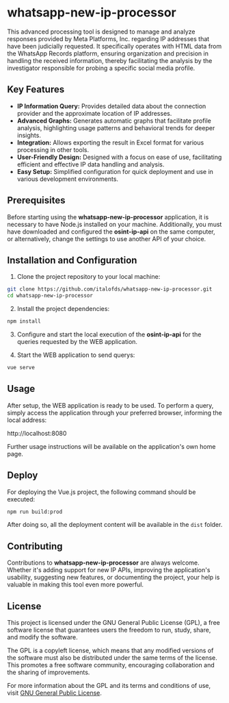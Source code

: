 # whatsapp-new-ip-processor

This advanced processing tool is designed to manage and analyze responses provided by Meta Platforms, Inc. regarding IP addresses that have been judicially requested. It specifically operates with HTML data from the WhatsApp Records platform, ensuring organization and precision in handling the received information, thereby facilitating the analysis by the investigator responsible for probing a specific social media profile.

## Key Features

- **IP Information Query:** Provides detailed data about the connection provider and the approximate location of IP addresses.
- **Advanced Graphs:** Generates automatic graphs that facilitate profile analysis, highlighting usage patterns and behavioral trends for deeper insights.
- **Integration:** Allows exporting the result in Excel format for various processing in other tools.
- **User-Friendly Design:** Designed with a focus on ease of use, facilitating efficient and effective IP data handling and analysis.
- **Easy Setup:** Simplified configuration for quick deployment and use in various development environments.

## Prerequisites

Before starting using the **whatsapp-new-ip-processor** application, it is necessary to have Node.js installed on your machine. Additionally, you must have downloaded and configured the **osint-ip-api** on the same computer, or alternatively, change the settings to use another API of your choice.

## Installation and Configuration

1. Clone the project repository to your local machine:

```bash
git clone https://github.com/italofds/whatsapp-new-ip-processor.git
cd whatsapp-new-ip-processor
```

2. Install the project dependencies:

```bash
npm install
```

3. Configure and start the local execution of the **osint-ip-api** for the queries requested by the WEB application.

4. Start the WEB application to send querys:

```bash
vue serve
```

## Usage

After setup, the WEB application is ready to be used. To perform a query, simply access the application through your preferred browser, informing the local address:

http://localhost:8080
 
Further usage instructions will be available on the application's own home page.

## Deploy

For deploying the Vue.js project, the following command should be executed:

```bash
npm run build:prod
```

After doing so, all the deployment content will be available in the `dist` folder.

## Contributing

Contributions to **whatsapp-new-ip-processor** are always welcome. Whether it's adding support for new IP APIs, improving the application's usability, suggesting new features, or documenting the project, your help is valuable in making this tool even more powerful.

## License

This project is licensed under the GNU General Public License (GPL), a free software license that guarantees users the freedom to run, study, share, and modify the software.

The GPL is a copyleft license, which means that any modified versions of the software must also be distributed under the same terms of the license. This promotes a free software community, encouraging collaboration and the sharing of improvements.

For more information about the GPL and its terms and conditions of use, visit [GNU General Public License](https://www.gnu.org/licenses/gpl-3.0.html).
